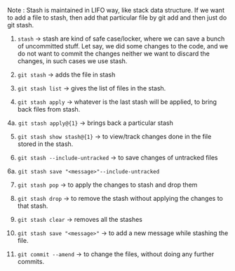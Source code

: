 Note : Stash is maintained in LIFO way, like stack data structure. If we want to add a file to stash, then add that particular file by git add and then just do git stash.

1. `stash` -> stash are kind of safe case/locker, where we can save a bunch of uncommitted stuff. Let say, we did some changes to the code, and we do not want to commit the changes neither we want to discard the changes, in such cases we use stash.

2. `git stash` -> adds the file in stash

3. `git stash list` -> gives the list of files in the stash.

4. `git stash apply` -> whatever is the last stash will be applied, to bring back files from stash.

4a. `git stash apply@{1}` -> brings back a particular stash

5. `git stash show stash@{1}` -> to view/track changes done in the file stored in the stash.

6. `git stash --include-untracked` -> to save changes of untracked files

6a. `git stash save "<message>"--include-untracked`

7. `git stash pop` -> to apply the changes to stash and drop them

8. `git stash drop` -> to remove the stash without applying the changes to that stash.

9. `git stash clear` -> removes all the stashes

10. `git stash save "<message>"` -> to add a new message while stashing the file.

11. `git commit --amend` -> to change the files, without doing any further commits.
